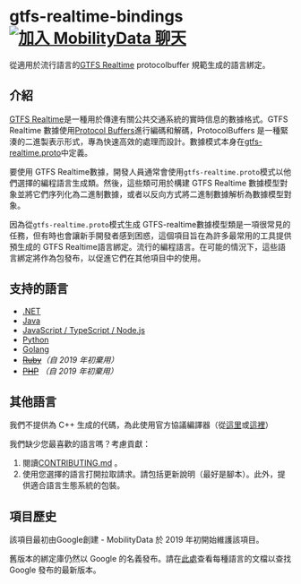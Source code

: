 # gtfs-realtime-bindings [![加入 MobilityData 聊天](https://img.shields.io/badge/chat-on%20slack-red)](https://share.mobilitydata.org/slack)

從適用於流行語言的[GTFS Realtime](https://github.com/google/transit/tree/master/gtfs-realtime) protocolbuffer 規範生成的語言綁定。

## 介紹

[GTFS Realtime](https://github.com/google/transit/tree/master/gtfs-realtime)是一種用於傳達有關公共交通系統的實時信息的數據格式。GTFS Realtime 數據使用[Protocol Buffers](https://developers.google.com/protocol-buffers/)進行編碼和解碼，ProtocolBuffers 是一種緊湊的二進製表示形式，專為快速高效的處理而設計。數據模式本身在[gtfs-realtime.proto](https://github.com/google/transit/blob/master/gtfs-realtime/proto/gtfs-realtime.proto)中定義。

要使用 GTFS Realtime數據，開發人員通常會使用`gtfs-realtime.proto`模式以他們選擇的編程語言生成類。然後，這些類可用於構建 GTFS Realtime 數據模型對象並將它們序列化為二進制數據，或者以反向方式將二進制數據解析為數據模型對象。

因為從`gtfs-realtime.proto`模式生成 GTFS-realtime數據模型類是一項很常見的任務，但有時也會讓新手開發者感到困惑，這個項目旨在為許多最常用的工具提供預生成的 GTFS Realtime語言綁定。流行的編程語言。在可能的情況下，這些語言綁定將作為包發布，以促進它們在其他項目中的使用。

## 支持的語言

* [.NET](dotnet.md)
* [Java](java.md)
* [JavaScript / TypeScript / Node.js](nodejs.md)
* [Python](python.md)
* [Golang](golang.md)
* ~~[Ruby](ruby.md)~~*（自 2019 年初棄用）*
* ~~[PHP](php.md)~~ *（自 2019 年初棄用）*

## 其他語言

我們不提供為 C++ 生成的代碼，為此使用官方協議編譯器（從[這里](https://developers.google.com/protocol-buffers/docs/downloads)或[這裡](https://github.com/google/protobuf)）

我們缺少您最喜歡的語言嗎？考慮貢獻：

1. 閱讀[CONTRIBUTING.md](https://github.com/MobilityData/gtfs-realtime-bindings/blob/master/CONTRIBUTING.md) 。
2. 使用您選擇的語言打開拉取請求。請包括更新說明（最好是腳本）。此外，提供適合語言生態系統的包裝。

## 項目歷史

該項目最初由Google創建 - MobilityData 於 2019 年初開始維護該項目。

舊版本的綁定庫仍然以 Google 的名義發布。請在[此處](https://github.com/MobilityData/gtfs-realtime-bindings/tree/final-google-version)查看每種語言的文檔以查找 Google 發布的最新版本。
